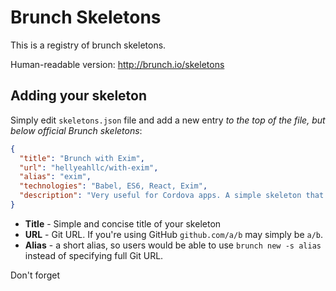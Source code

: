 # Brunch Skeletons

This is a registry of brunch skeletons.

Human-readable version: http://brunch.io/skeletons

## Adding your skeleton

Simply edit `skeletons.json` file and add a new entry *to the top of the file, but below official Brunch skeletons*:

```json
{
  "title": "Brunch with Exim",
  "url": "hellyeahllc/with-exim",
  "alias": "exim",
  "technologies": "Babel, ES6, React, Exim",
  "description": "Very useful for Cordova apps. A simple skeleton that uses HTML5 boilerplate, React and Exim framework."
}
```

* **Title** - Simple and concise title of your skeleton
* **URL** - Git URL. If you're using GitHub `github.com/a/b` may simply be `a/b`.
* **Alias** - a short alias, so users would be able to use `brunch new -s alias` instead of specifying full Git URL.

Don't forget 
